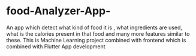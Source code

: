 # food-Analyzer-App-
An app which detect what kind of food it is , what ingredients  are used, what is the calories present in that food  and many more features similar to these. This is Machine Learning project combined with frontend which is combined with Flutter App development
